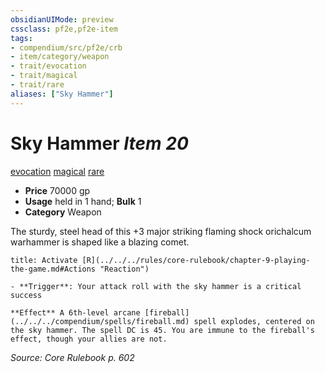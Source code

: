```yaml
---
obsidianUIMode: preview
cssclass: pf2e,pf2e-item
tags:
- compendium/src/pf2e/crb
- item/category/weapon
- trait/evocation
- trait/magical
- trait/rare
aliases: ["Sky Hammer"]
---
```

# Sky Hammer *Item 20*  
[evocation](../../../rules/traits/evocation.md)  [magical](../../../rules/traits/magical.md)  [rare](../../../rules/traits/rare.md)  

- **Price** 70000 gp
- **Usage** held in 1 hand; **Bulk** 1
- **Category** Weapon

The sturdy, steel head of this +3 major striking flaming shock orichalcum warhammer is shaped like a blazing comet.

```ad-embed-ability
title: Activate [R](../../../rules/core-rulebook/chapter-9-playing-the-game.md#Actions "Reaction")

- **Trigger**: Your attack roll with the sky hammer is a critical success

**Effect** A 6th-level arcane [fireball](../../../compendium/spells/fireball.md) spell explodes, centered on the sky hammer. The spell DC is 45. You are immune to the fireball's effect, though your allies are not.
```

*Source: Core Rulebook p. 602*
